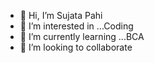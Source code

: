 - 👋 Hi, I’m Sujata Pahi
- 👀 I’m interested in ...Coding
- 🌱 I’m currently learning ...BCA
- 💞️ I’m looking to collaborate 

<!---
SujataPahi2004/SujataPahi2004 is a ✨ special ✨ repository because its `README.md` (this file) appears on your GitHub profile.
You can click the Preview link to take a look at your changes.
--->
